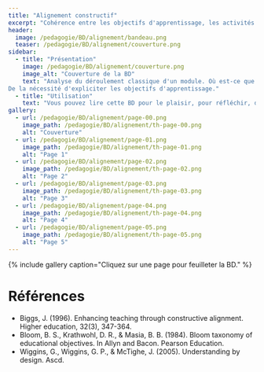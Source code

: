 ```yaml
---
title: "Alignement constructif"
excerpt: "Cohérence entre les objectifs d'apprentissage, les activités et l'évaluation ? Mais pourquoi donc ?"
header:
  image: /pedagogie/BD/alignement/bandeau.png
  teaser: /pedagogie/BD/alignement/couverture.png
sidebar:
  - title: "Présentation"
    image: /pedagogie/BD/alignement/couverture.png
    image_alt: "Couverture de la BD"
    text: "Analyse du déroulement classique d'un module. Où est-ce que ça \"coince\" souvent : le décalage entre les attendus de l'enseignant et ce que les étudiants pensent être les attentes de l'enseignant.
De la nécessité d'expliciter les objectifs d'apprentissage."
  - title: "Utilisation"
    text: "Vous pouvez lire cette BD pour le plaisir, pour réfléchir, dans des ateliers de formation, pour sensibiliser, ..."
gallery:
  - url: /pedagogie/BD/alignement/page-00.png
    image_path: /pedagogie/BD/alignement/th-page-00.png
    alt: "Couverture"
  - url: /pedagogie/BD/alignement/page-01.png
    image_path: /pedagogie/BD/alignement/th-page-01.png
    alt: "Page 1"
  - url: /pedagogie/BD/alignement/page-02.png
    image_path: /pedagogie/BD/alignement/th-page-02.png
    alt: "Page 2"
  - url: /pedagogie/BD/alignement/page-03.png
    image_path: /pedagogie/BD/alignement/th-page-03.png
    alt: "Page 3"
  - url: /pedagogie/BD/alignement/page-04.png
    image_path: /pedagogie/BD/alignement/th-page-04.png
    alt: "Page 4"
  - url: /pedagogie/BD/alignement/page-05.png
    image_path: /pedagogie/BD/alignement/th-page-05.png
    alt: "Page 5"
---
```


{% include gallery caption="Cliquez sur une page pour feuilleter la BD." %}

# Références
- Biggs, J. (1996). Enhancing teaching through constructive alignment. Higher education, 32(3), 347-364.
- Bloom, B. S., Krathwohl, D. R., & Masia, B. B. (1984). Bloom taxonomy of educational objectives. In Allyn and Bacon. Pearson Education.
- Wiggins, G., Wiggins, G. P., & McTighe, J. (2005). Understanding by design. Ascd.

